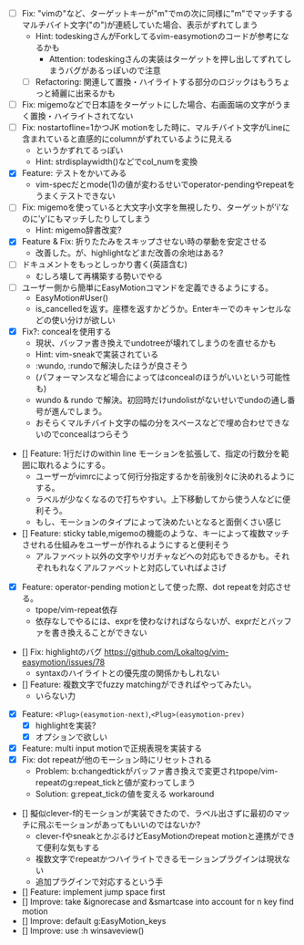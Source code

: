 - [ ] Fix: "vimの"など、ターゲットキーが"m"でmの次に同様に"m"でマッチするマルチバイト文字("の")が連続していた場合、表示がずれてしまう
    - Hint: todeskingさんがForkしてるvim-easymotionのコードが参考になるかも
        - Attention: todeskingさんの実装はターゲットを押し出してずれてしまうバグがあるっぽいので注意
    - [ ] Refactoring: 関連して置換・ハイライトする部分のロジックはもうちょっと綺麗に出来るかも
- [ ] Fix: migemoなどで日本語をターゲットにした場合、右画面端の文字がうまく置換・ハイライトされてない
- [ ] Fix: nostartofline=1かつJK motionをした時に、マルチバイト文字がLineに含まれていると直感的にcolumnがずれているように見える
    - というかずれてるっぽい
    - Hint: strdisplaywidth()などでcol_numを変換
- [x] Feature: テストをかいてみる
    - vim-specだとmode(1)の値が変わるせいでoperator-pendingやrepeatをうまくテストできない
- [ ] Fix: migemoを使っていると大文字小文字を無視したり、ターゲットが'i'なのに'y'にもマッチしたりしてしまう
    - Hint: migemo辞書改変?
- [x] Feature & Fix: 折りたたみをスキップさせない時の挙動を安定させる
    - 改善した。が、highlightなどまだ改善の余地はある?
- [ ] ドキュメントをもっとしっかり書く(英語含む)
    - むしろ壊して再構築する勢いでやる
- [ ] ユーザー側から簡単にEasyMotionコマンドを定義できるようにする。
    - EasyMotion#User()
    - is\_cancelledを返す。座標を返すかどうか。Enterキーでのキャンセルなどの使い分けが欲しい
- [x] Fix?: concealを使用する
    - 現状、バッファ書き換えでundotreeが壊れてしまうのを直せるかも
    - Hint: vim-sneakで実装されている
    - :wundo, :rundoで解決したほうが良さそう
    - (パフォーマンスなど場合によってはconcealのほうがいいという可能性も)
    - wundo & rundo で解決。初回時だけundolistがないせいでundoの通し番号が進んでしまう。
    - おそらくマルチバイト文字の幅の分をスペースなどで埋め合わせできないのでconcealはつらそう
- [] Feature: 1行だけのwithin line モーションを拡張して、指定の行数分を範囲に取れるようにする。
    - ユーザーがvimrcによって何行分指定するかを前後別々に決めれるようにする。
    - ラベルが少なくなるので打ちやすい。上下移動してから使う人などに便利そう。
    - もし、モーションのタイプによって決めたいとなると面倒くさい感じ
- [] Feature: sticky table,migemoの機能のような、キーによって複数マッチさせれる仕組みをユーザーが作れるようにすると便利そう
    - アルファベット以外の文字やリガチャなどへの対応もできるかも。それぞれもれなくアルファベットと対応していればよさげ
- [x] Feature: operator-pending motionとして使った際、dot repeatを対応させる。
    - tpope/vim-repeat依存
    - 依存なしでやるには、exprを使わなければならないが、exprだとバッファを書き換えることができない
- [] Fix: highlightのバグ https://github.com/Lokaltog/vim-easymotion/issues/78
    - syntaxのハイライトとの優先度の関係かもしれない
- [] Feature: 複数文字でfuzzy matchingができればやってみたい。
    - いらない力
- [x] Feature: `<Plug>(easymotion-next)`,`<Plug>(easymotion-prev)`
    - [x] highlightを実装?
    - [x] オプションで欲しい
- [x] Feature: multi input motionで正規表現を実装する
- [x] Fix: dot repeatが他のモーション時にリセットされる
    - Problem: b:changedtickがバッファ書き換えで変更されtpope/vim-repeatのg:repeat_tickと値が変わってしまう
    - Solution: g:repeat_tickの値を変える workaround
- [] 擬似clever-f的モーションが実装できたので、ラベル出さずに最初のマッチに飛ぶモーションがあってもいいのではないか?
    - clever-fやsneakとかぶるけどEasyMotionのrepeat motionと連携ができて便利な気もする
    - 複数文字でrepeatかつハイライトできるモーションプラグインは現状ない
    - 追加プラグインで対応するという手
- [] Feature: implement jump space first
- [] Improve: take &ignorecase and &smartcase into account for n key find motion
- [] Improve: default g:EasyMotion_keys
- [] Improve: use :h winsaveview()
